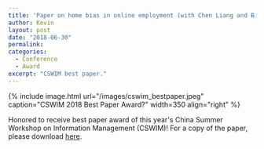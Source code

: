 ```yaml
---
title: 'Paper on home bias in online employment (with Chen Liang and Bin Gu) won the best paper award at 2018 China Summer Workshop on Information Management (CWSIM)!'
author: Kevin
layout: post
date: "2018-06-30"
permalink:
categories:
  - Conference
  - Award
excerpt: "CSWIM best paper."
---
```


{% include image.html url="/images/cswim_bestpaper.jpeg" caption="CSWIM 2018 Best Paper Award?" width=350 align="right" %}

Honored to receive best paper award of this year's China Summer Workshop on Information Management (CSWIM)! For a copy of the paper, please download [here](https://papers.ssrn.com/sol3/papers.cfm?abstract_id=3049357).
